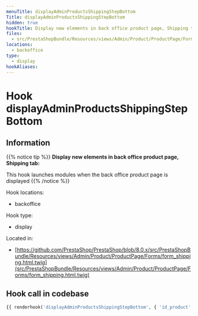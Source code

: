 ```yaml
---
menuTitle: displayAdminProductsShippingStepBottom
Title: displayAdminProductsShippingStepBottom
hidden: true
hookTitle: Display new elements in back office product page, Shipping tab
files:
  - src/PrestaShopBundle/Resources/views/Admin/Product/ProductPage/Forms/form_shipping.html.twig
locations:
  - backoffice
type:
  - display
hookAliases:
---
```


# Hook displayAdminProductsShippingStepBottom

## Information

{{% notice tip %}}
**Display new elements in back office product page, Shipping tab:** 

This hook launches modules when the back office product page is displayed
{{% /notice %}}

Hook locations: 
  - backoffice

Hook type: 
  - display

Located in: 
  - [https://github.com/PrestaShop/PrestaShop/blob/8.0.x/src/PrestaShopBundle/Resources/views/Admin/Product/ProductPage/Forms/form_shipping.html.twig](src/PrestaShopBundle/Resources/views/Admin/Product/ProductPage/Forms/form_shipping.html.twig)

## Hook call in codebase

```php
{{ renderhook('displayAdminProductsShippingStepBottom', { 'id_product': id_product }) }}
```